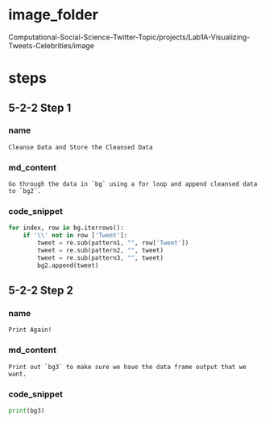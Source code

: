 # image_folder

Computational-Social-Science-Twitter-Topic/projects/Lab1A-Visualizing-Tweets-Celebrities/image

# steps
## 5-2-2 Step 1
### name
```
Cleanse Data and Store the Cleansed Data
```
### md_content
```
Go through the data in `bg` using a for loop and append cleansed data to `bg2`.
```
### code_snippet
```python
for index, row in bg.iterrows():
    if '\\' not in row ['Tweet']:
        tweet = re.sub(pattern1, "", row['Tweet'])
        tweet = re.sub(pattern2, "", tweet)
        tweet = re.sub(pattern3, "", tweet)
        bg2.append(tweet)
```
## 5-2-2 Step 2
### name
```
Print Again!
```
### md_content
```
Print out `bg3` to make sure we have the data frame output that we want.
```
### code_snippet
```python
print(bg3)
```